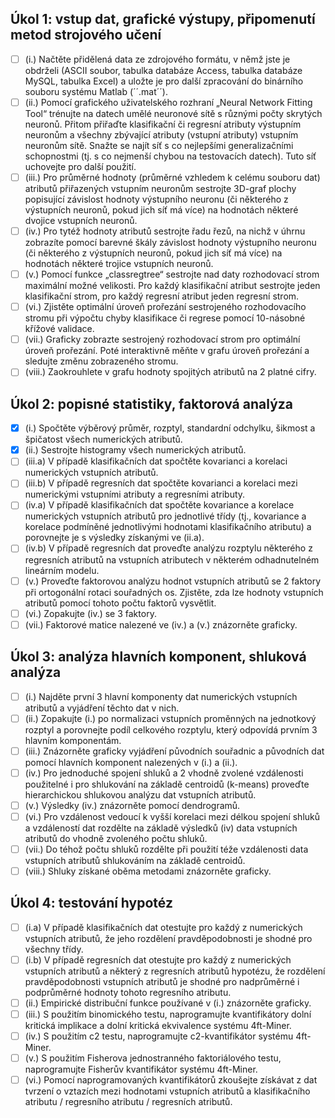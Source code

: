 ## Úkol 1: vstup dat, grafické výstupy, připomenutí metod strojového učení

- [ ] (i.) Načtěte přidělená data ze zdrojového formátu, v němž jste je obdrželi (ASCII soubor, tabulka databáze Access, tabulka databáze MySQL, tabulka Excel) a uložte je pro další zpracování do binárního souboru systému Matlab (´´.mat´´).
- [ ] (ii.) Pomocí grafického uživatelského rozhraní „Neural Network Fitting Tool“ trénujte na datech umělé neuronové sítě s různými počty skrytých neuronů. Přitom přiřaďte klasifikační či regresní atributy výstupním neuronům a všechny zbývající atributy (vstupní atributy) vstupním neuronům sítě. Snažte se najít síť s co nejlepšími generalizačními schopnostmi (tj. s co nejmenší chybou na testovacích datech). Tuto síť uchovejte pro další použití.
- [ ] (iii.) Pro průměrné hodnoty (průměrné vzhledem k celému souboru dat) atributů přiřazených vstupním neuronům sestrojte 3D-graf plochy popisující závislost hodnoty výstupního neuronu (či některého z výstupních neuronů, pokud jich síť má více) na hodnotách některé dvojice vstupních neuronů.
- [ ] (iv.) Pro tytéž hodnoty atributů sestrojte řadu řezů, na nichž v úhrnu zobrazíte pomocí barevné škály závislost hodnoty výstupního neuronu (či některého z výstupních neuronů, pokud jich síť má více) na hodnotách některé trojice vstupních neuronů.
- [ ] (v.) Pomocí funkce „classregtree“ sestrojte nad daty rozhodovací strom maximální možné velikosti. Pro každý klasifikační atribut sestrojte jeden klasifikační strom, pro každý regresní atribut jeden regresní strom.
- [ ] (vi.) Zjistěte optimální úroveň prořezání sestrojeného rozhodovacího stromu při výpočtu chyby klasifikace či regrese pomocí 10-násobné křížové validace.
- [ ] (vii.) Graficky zobrazte sestrojený rozhodovací strom pro optimální úroveň prořezání. Poté interaktivně měňte v grafu úroveň prořezání a sledujte změnu zobrazeného stromu.
- [ ] (viii.) Zaokrouhlete v grafu hodnoty spojitých atributů na 2 platné cifry.

## Úkol 2: popisné statistiky, faktorová analýza

- [x] (i.) Spočtěte výběrový průměr, rozptyl, standardní odchylku, šikmost a špičatost všech numerických atributů.
- [x] (ii.) Sestrojte histogramy všech numerických atributů.
- [ ] (iii.a) V případě klasifikačních dat spočtěte kovarianci a korelaci numerických vstupních atributů.
- [ ] (iii.b) V případě regresních dat spočtěte kovarianci a korelaci mezi numerickými vstupními atributy a regresními atributy.
- [ ] (iv.a) V případě klasifikačních dat spočtěte kovariance a korelace numerických vstupních atributů pro jednotlivé třídy (tj., kovariance a korelace podmíněné jednotlivými hodnotami klasifikačního atributu) a porovnejte je s výsledky získanými ve (ii.a).
- [ ] (iv.b) V případě regresních dat proveďte analýzu rozptylu některého z regresních atributů na vstupních atributech v některém odhadnutelném lineárním modelu.
- [ ] (v.) Proveďte faktorovou analýzu hodnot vstupních atributů se 2 faktory při ortogonální rotaci souřadných os. Zjistěte, zda lze hodnoty vstupních atributů pomocí tohoto počtu faktorů vysvětlit.
- [ ] (vi.) Zopakujte (iv.) se 3 faktory.
- [ ] (vii.) Faktorové matice nalezené ve (iv.) a (v.) znázorněte graficky.

## Úkol 3: analýza hlavních komponent, shluková analýza

- [ ] (i.) Najděte první 3 hlavní komponenty dat numerických vstupních atributů a vyjádření těchto dat v nich.
- [ ] (ii.) Zopakujte (i.) po normalizaci vstupních proměnných na jednotkový rozptyl a porovnejte podíl celkového rozptylu, který odpovídá prvním 3 hlavním komponentám.
- [ ] (iii.) Znázorněte graficky vyjádření původních souřadnic a původních dat pomocí hlavních komponent nalezených v (i.) a (ii.).
- [ ] (iv.) Pro jednoduché spojení shluků a 2 vhodně zvolené vzdálenosti použitelné i pro shlukování na základě centroidů (k-means) proveďte hierarchickou shlukovou analýzu dat vstupních atributů.
- [ ] (v.) Výsledky (iv.) znázorněte pomocí dendrogramů.
- [ ] (vi.) Pro vzdálenost vedoucí k vyšší korelaci mezi délkou spojení shluků a vzdáleností dat rozdělte na základě výsledků (iv) data vstupních atributů do vhodně zvoleného počtu shluků.
- [ ] (vii.) Do téhož počtu shluků rozdělte při použití téže vzdálenosti data vstupních atributů shlukováním na základě centroidů.
- [ ] (viii.) Shluky získané oběma metodami znázorněte graficky.

## Úkol 4: testování hypotéz

- [ ] (i.a) V případě klasifikačních dat otestujte pro každý z numerických vstupních atributů, že jeho rozdělení pravděpodobnosti je shodné pro všechny třídy.
- [ ] (i.b) V případě regresních dat otestujte pro každý z numerických vstupních atributů a některý z regresních atributů hypotézu, že rozdělení pravděpodobnosti vstupních atributů je shodné pro nadprůměrné i podprůměrné hodnoty tohoto regresního atributu.
- [ ] (ii.) Empirické distribuční funkce používané v (i.) znázorněte graficky.
- [ ] (iii.) S použitím binomického testu, naprogramujte kvantifikátory dolní kritická implikace a dolní kritická ekvivalence systému 4ft-Miner.
- [ ] (iv.) S použitím c2 testu, naprogramujte c2-kvantifikátor systému 4ft-Miner.
- [ ] (v.) S použitím Fisherova jednostranného faktoriálového testu, naprogramujte Fisherův kvantifikátor systému 4ft-Miner.
- [ ] (vi.) Pomocí naprogramovaných kvantifikátorů zkoušejte získávat z dat tvrzení o vztazích mezi hodnotami vstupních atributů a klasifikačního atributu / regresního atributu / regresních atributů.
